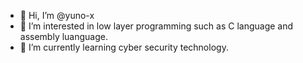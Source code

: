 - 👋 Hi, I’m @yuno-x
- 👀 I’m interested in low layer programming such as C language and assembly luanguage.
- 🌱 I’m currently learning cyber security technology.

<!---
yuno-x/yuno-x is a ✨ special ✨ repository because its `README.md` (this file) appears on your GitHub profile.
You can click the Preview link to take a look at your changes.
--->
